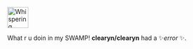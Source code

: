 <div class="flash flash-success d-flex my-3 js-personal clearfix">
      <img alt="Whispering..." style="margin-top: -10px" class="mr-3" 
           src="https://github.githubassets.com/images/mona-whisper.gif"
      width="48" height="48">
      <p>
        What r u doin in my SWAMP! <strong>clearyn/clearyn</strong>
        had a ✨<em>error</em> ✨.
      </p>
</div>
